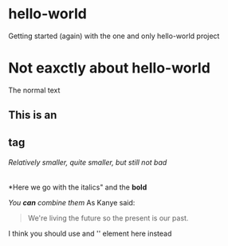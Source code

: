 # hello-world
Getting started (again) with the one and only hello-world project

# Not eaxctly about hello-world
The normal text

## This is an <h2> tag
###### Relatively smaller, quite smaller, but still not bad

*Here we go with the italics" and the **bold**

_You **can** combine them_
As Kanye said:
> We're living the future so
> the present is our past.

I think you should use and 
'<addr>' element here instead
